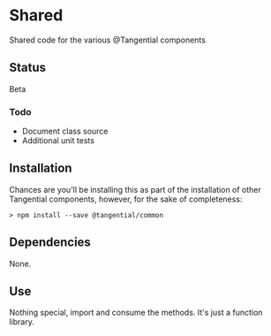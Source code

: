 # Shared

Shared code for the various @Tangential components 

## Status

Beta

### Todo

+ Document class source
+ Additional unit tests

## Installation

Chances are you'll be installing this as part of the installation of other Tangential components, however, for the sake of completeness:  

```shell
> npm install --save @tangential/common
```

## Dependencies

None.

## Use

Nothing special, import and consume the methods. It's just a function library.






